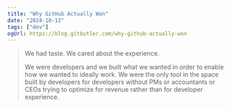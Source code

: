 ```yaml
---
title: "Why GitHub Actually Won"
date: "2024-10-13"
tags: ["dev"]
ogUrl: https://blog.gitbutler.com/why-github-actually-won
---
```


> We had taste. We cared about the experience.
> 
> We were developers and we built what we wanted in order to enable how we wanted to ideally work. We were the only tool in the space built by developers for developers without PMs or accountants or CEOs trying to optimize for revenue rather than for developer experience.

